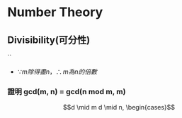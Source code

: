# Number Theory
## Divisibility(可分性)
``
* $\because m除得盡n，\therefore m為n的倍數$
### 證明 gcd(m, n) = gcd(n mod m, m)
$$d \mid m  d \mid n, \begin{cases}$$
